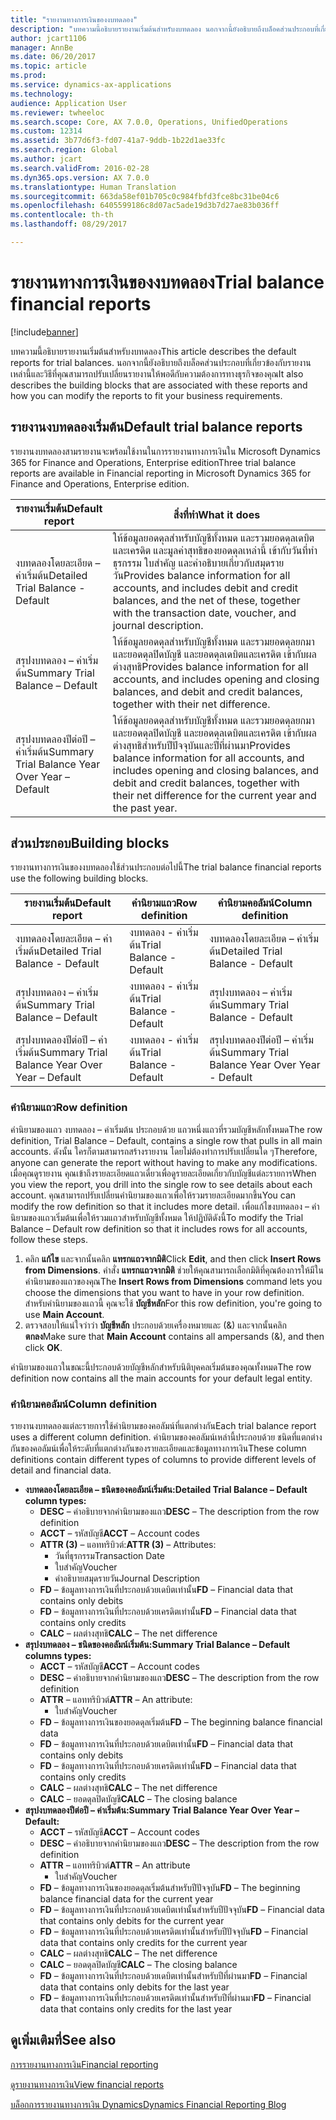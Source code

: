 ```yaml
---
title: "รายงานทางการเงินของงบทดลอง"
description: "บทความนี้อธิบายรายงานเริ่มต้นสำหรับงบทดลอง นอกจากนี้ยังอธิบายถึงบล็อคส่วนประกอบที่เกี่ยวข้องกับรายงานเหล่านี้และวิธีที่คุณสามารถปรับเปลี่ยนรายงานให้พอดีกับความต้องการทางธุรกิจของคุณ"
author: jcart1106
manager: AnnBe
ms.date: 06/20/2017
ms.topic: article
ms.prod: 
ms.service: dynamics-ax-applications
ms.technology: 
audience: Application User
ms.reviewer: twheeloc
ms.search.scope: Core, AX 7.0.0, Operations, UnifiedOperations
ms.custom: 12314
ms.assetid: 3b77d6f3-fd07-41a7-9ddb-1b22d1ae33fc
ms.search.region: Global
ms.author: jcart
ms.search.validFrom: 2016-02-28
ms.dyn365.ops.version: AX 7.0.0
ms.translationtype: Human Translation
ms.sourcegitcommit: 663da58ef01b705c0c984fbfd3fce8bc31be04c6
ms.openlocfilehash: 6405599186c8d07ac5ade19d3b7d27ae83b036ff
ms.contentlocale: th-th
ms.lasthandoff: 08/29/2017

---
```


# <a name="trial-balance-financial-reports"></a><span data-ttu-id="aa903-104">รายงานทางการเงินของงบทดลอง</span><span class="sxs-lookup"><span data-stu-id="aa903-104">Trial balance financial reports</span></span>

[!include[banner](../includes/banner.md)]


<span data-ttu-id="aa903-105">บทความนี้อธิบายรายงานเริ่มต้นสำหรับงบทดลอง</span><span class="sxs-lookup"><span data-stu-id="aa903-105">This article describes the default reports for trial balances.</span></span> <span data-ttu-id="aa903-106">นอกจากนี้ยังอธิบายถึงบล็อคส่วนประกอบที่เกี่ยวข้องกับรายงานเหล่านี้และวิธีที่คุณสามารถปรับเปลี่ยนรายงานให้พอดีกับความต้องการทางธุรกิจของคุณ</span><span class="sxs-lookup"><span data-stu-id="aa903-106">It also describes the building blocks that are associated with these reports and how you can modify the reports to fit your business requirements.</span></span> 

<a name="default-trial-balance-reports"></a><span data-ttu-id="aa903-107">รายงานงบทดลองเริ่มต้น</span><span class="sxs-lookup"><span data-stu-id="aa903-107">Default trial balance reports</span></span>
-----------------------------

<span data-ttu-id="aa903-108">รายงานงบทดลองสามรายงานจะพร้อมใช้งานในการรายงานทางการเงินใน Microsoft Dynamics 365 for Finance and Operations, Enterprise edition</span><span class="sxs-lookup"><span data-stu-id="aa903-108">Three trial balance reports are available in Financial reporting in Microsoft Dynamics 365 for Finance and Operations, Enterprise edition.</span></span>

| <span data-ttu-id="aa903-109">รายงานเริ่มต้น</span><span class="sxs-lookup"><span data-stu-id="aa903-109">Default report</span></span>                                 | <span data-ttu-id="aa903-110">สิ่งที่ทำ</span><span class="sxs-lookup"><span data-stu-id="aa903-110">What it does</span></span>                                                                                                                                                                                        |
|------------------------------------------------|-----------------------------------------------------------------------------------------------------------------------------------------------------------------------------------------------------|
| <span data-ttu-id="aa903-111">งบทดลองโดยละเอียด – ค่าเริ่มต้น</span><span class="sxs-lookup"><span data-stu-id="aa903-111">Detailed Trial Balance - Default</span></span>               | <span data-ttu-id="aa903-112">ให้ข้อมูลยอดดุลสำหรับบัญชีทั้งหมด และรวมยอดดุลเดบิตและเครดิต และมูลค่าสุทธิของยอดดุลเหล่านี้ เข้ากับวันที่ทำธุรกรรม ใบสำคัญ และคำอธิบายเกี่ยวกับสมุดรายวัน</span><span class="sxs-lookup"><span data-stu-id="aa903-112">Provides balance information for all accounts, and includes debit and credit balances, and the net of these, together with the transaction date, voucher, and journal description.</span></span>                  |
| <span data-ttu-id="aa903-113">สรุปงบทดลอง – ค่าเริ่มต้น</span><span class="sxs-lookup"><span data-stu-id="aa903-113">Summary Trial Balance – Default</span></span>                | <span data-ttu-id="aa903-114">ให้ข้อมูลยอดดุลสำหรับบัญชีทั้งหมด และรวมยอดดุลยกมาและยอดดุลปิดบัญชี และยอดดุลเดบิตและเครดิต เข้ากับผลต่างสุทธิ</span><span class="sxs-lookup"><span data-stu-id="aa903-114">Provides balance information for all accounts, and includes opening and closing balances, and debit and credit balances, together with their net difference.</span></span>                                        |
| <span data-ttu-id="aa903-115">สรุปงบทดลองปีต่อปี – ค่าเริ่มต้น</span><span class="sxs-lookup"><span data-stu-id="aa903-115">Summary Trial Balance Year Over Year – Default</span></span> | <span data-ttu-id="aa903-116">ให้ข้อมูลยอดดุลสำหรับบัญชีทั้งหมด และรวมยอดดุลยกมาและยอดดุลปิดบัญชี และยอดดุลเดบิตและเครดิต เข้ากับผลต่างสุทธิสำหรับปีปัจจุบันและปีที่ผ่านมา</span><span class="sxs-lookup"><span data-stu-id="aa903-116">Provides balance information for all accounts, and includes opening and closing balances, and debit and credit balances, together with their net difference for the current year and the past year.</span></span> |

## <a name="building-blocks"></a><span data-ttu-id="aa903-117">ส่วนประกอบ</span><span class="sxs-lookup"><span data-stu-id="aa903-117">Building blocks</span></span>
<span data-ttu-id="aa903-118">รายงานทางการเงินของงบทดลองใช้ส่วนประกอบต่อไปนี้</span><span class="sxs-lookup"><span data-stu-id="aa903-118">The trial balance financial reports use the following building blocks.</span></span>

| <span data-ttu-id="aa903-119">รายงานเริ่มต้น</span><span class="sxs-lookup"><span data-stu-id="aa903-119">Default report</span></span>                                 | <span data-ttu-id="aa903-120">คำนิยามแถว</span><span class="sxs-lookup"><span data-stu-id="aa903-120">Row definition</span></span>          | <span data-ttu-id="aa903-121">คำนิยามคอลัมน์</span><span class="sxs-lookup"><span data-stu-id="aa903-121">Column definition</span></span>                              |
|------------------------------------------------|-------------------------|------------------------------------------------|
| <span data-ttu-id="aa903-122">งบทดลองโดยละเอียด – ค่าเริ่มต้น</span><span class="sxs-lookup"><span data-stu-id="aa903-122">Detailed Trial Balance - Default</span></span>               | <span data-ttu-id="aa903-123">งบทดลอง - ค่าเริ่มต้น</span><span class="sxs-lookup"><span data-stu-id="aa903-123">Trial Balance - Default</span></span> | <span data-ttu-id="aa903-124">งบทดลองโดยละเอียด – ค่าเริ่มต้น</span><span class="sxs-lookup"><span data-stu-id="aa903-124">Detailed Trial Balance - Default</span></span>               |
| <span data-ttu-id="aa903-125">สรุปงบทดลอง – ค่าเริ่มต้น</span><span class="sxs-lookup"><span data-stu-id="aa903-125">Summary Trial Balance – Default</span></span>                | <span data-ttu-id="aa903-126">งบทดลอง - ค่าเริ่มต้น</span><span class="sxs-lookup"><span data-stu-id="aa903-126">Trial Balance - Default</span></span> | <span data-ttu-id="aa903-127">สรุปงบทดลอง – ค่าเริ่มต้น</span><span class="sxs-lookup"><span data-stu-id="aa903-127">Summary Trial Balance - Default</span></span>                |
| <span data-ttu-id="aa903-128">สรุปงบทดลองปีต่อปี – ค่าเริ่มต้น</span><span class="sxs-lookup"><span data-stu-id="aa903-128">Summary Trial Balance Year Over Year – Default</span></span> | <span data-ttu-id="aa903-129">งบทดลอง - ค่าเริ่มต้น</span><span class="sxs-lookup"><span data-stu-id="aa903-129">Trial Balance - Default</span></span> | <span data-ttu-id="aa903-130">สรุปงบทดลองปีต่อปี – ค่าเริ่มต้น</span><span class="sxs-lookup"><span data-stu-id="aa903-130">Summary Trial Balance Year Over Year - Default</span></span> |

### <a name="row-definition"></a><span data-ttu-id="aa903-131">คำนิยามแถว</span><span class="sxs-lookup"><span data-stu-id="aa903-131">Row definition</span></span>

<span data-ttu-id="aa903-132">คำนิยามของแถว งบทดลอง – ค่าเริ่มต้น ประกอบด้วย แถวหนึ่งแถวที่รวมบัญชีหลักทั้งหมด</span><span class="sxs-lookup"><span data-stu-id="aa903-132">The row definition, Trial Balance – Default, contains a single row that pulls in all main accounts.</span></span> <span data-ttu-id="aa903-133">ดังนั้น ใครก็ตามสามารถสร้างรายงาน โดยไม่ต้องทำการปรับเปลี่ยนใด ๆ</span><span class="sxs-lookup"><span data-stu-id="aa903-133">Therefore, anyone can generate the report without having to make any modifications.</span></span> <span data-ttu-id="aa903-134">เมื่อคุณดูรายงาน คุณเข้าถึงรายละเอียดแถวเดี่ยวเพื่อดูรายละเอียดเกี่ยวกับบัญชีแต่ละรายการ</span><span class="sxs-lookup"><span data-stu-id="aa903-134">When you view the report, you drill into the single row to see details about each account.</span></span> <span data-ttu-id="aa903-135">คุณสามารถปรับเปลี่ยนคำนิยามของแถวเพื่อให้รวมรายละเอียดมากขึ้น</span><span class="sxs-lookup"><span data-stu-id="aa903-135">You can modify the row definition so that it includes more detail.</span></span> <span data-ttu-id="aa903-136">เพื่อแก้ไขงบทดลอง – คำนิยามของแถวเริ่มต้นเพื่อให้รวมแถวสำหรับบัญชีทั้งหมด ให้ปฏิบัติดังนี้</span><span class="sxs-lookup"><span data-stu-id="aa903-136">To modify the Trial Balance – Default row definition so that it includes rows for all accounts, follow these steps.</span></span>

1.  <span data-ttu-id="aa903-137">คลิก **แก้ไข** และจากนั้นคลิก **แทรกแถวจากมิติ**</span><span class="sxs-lookup"><span data-stu-id="aa903-137">Click **Edit**, and then click **Insert Rows from Dimensions**.</span></span> <span data-ttu-id="aa903-138">คำสั่ง **แทรกแถวจากมิติ** ช่วยให้คุณสามารถเลือกมิติที่คุณต้องการให้มีในคำนิยามของแถวของคุณ</span><span class="sxs-lookup"><span data-stu-id="aa903-138">The **Insert Rows from Dimensions** command lets you choose the dimensions that you want to have in your row definition.</span></span> <span data-ttu-id="aa903-139">สำหรับคำนิยามของแถวนี้ คุณจะใช้ **บัญชีหลัก**</span><span class="sxs-lookup"><span data-stu-id="aa903-139">For this row definition, you're going to use **Main Account**.</span></span>
2.  <span data-ttu-id="aa903-140">ตรวจสอบให้แน่ใจว่าว่า **บัญชีหลัก** ประกอบด้วยเครื่องหมายและ (&) และจากนั้นคลิก **ตกลง**</span><span class="sxs-lookup"><span data-stu-id="aa903-140">Make sure that **Main Account** contains all ampersands (&), and then click **OK**.</span></span>

<span data-ttu-id="aa903-141">คำนิยามของแถวในขณะนี้ประกอบด้วยบัญชีหลักสำหรับนิติบุคคลเริ่มต้นของคุณทั้งหมด</span><span class="sxs-lookup"><span data-stu-id="aa903-141">The row definition now contains all the main accounts for your default legal entity.</span></span>

### <a name="column-definition"></a><span data-ttu-id="aa903-142">คำนิยามคอลัมน์</span><span class="sxs-lookup"><span data-stu-id="aa903-142">Column definition</span></span>

<span data-ttu-id="aa903-143">รายงานงบทดลองแต่ละรายการใช้คำนิยามของคอลัมน์ที่แตกต่างกัน</span><span class="sxs-lookup"><span data-stu-id="aa903-143">Each trial balance report uses a different column definition.</span></span> <span data-ttu-id="aa903-144">คำนิยามของคอลัมน์เหล่านี้ประกอบด้วย ชนิดที่แตกต่างกันของคอลัมน์เพื่อให้ระดับที่แตกต่างกันของรายละเอียดและข้อมูลทางการเงิน</span><span class="sxs-lookup"><span data-stu-id="aa903-144">These column definitions contain different types of columns to provide different levels of detail and financial data.</span></span>

-   <span data-ttu-id="aa903-145">**งบทดลองโดยละเอียด – ชนิดของคอลัมน์เริ่มต้น:**</span><span class="sxs-lookup"><span data-stu-id="aa903-145">**Detailed Trial Balance – Default column types:**</span></span>
    -   <span data-ttu-id="aa903-146">**DESC** – คำอธิบายจากคำนิยามของแถว</span><span class="sxs-lookup"><span data-stu-id="aa903-146">**DESC** – The description from the row definition</span></span>
    -   <span data-ttu-id="aa903-147">**ACCT** – รหัสบัญชี</span><span class="sxs-lookup"><span data-stu-id="aa903-147">**ACCT** – Account codes</span></span>
    -   <span data-ttu-id="aa903-148">**ATTR (3)** – แอททริบิวต์:</span><span class="sxs-lookup"><span data-stu-id="aa903-148">**ATTR (3)** – Attributes:</span></span>
        -   <span data-ttu-id="aa903-149">วันที่ธุรกรรม</span><span class="sxs-lookup"><span data-stu-id="aa903-149">Transaction Date</span></span>
        -   <span data-ttu-id="aa903-150">ใบสำคัญ</span><span class="sxs-lookup"><span data-stu-id="aa903-150">Voucher</span></span>
        -   <span data-ttu-id="aa903-151">คำอธิบายสมุดรายวัน</span><span class="sxs-lookup"><span data-stu-id="aa903-151">Journal Description</span></span>
    -   <span data-ttu-id="aa903-152">**FD** – ข้อมูลทางการเงินที่ประกอบด้วยเดบิตเท่านั้น</span><span class="sxs-lookup"><span data-stu-id="aa903-152">**FD** – Financial data that contains only debits</span></span>
    -   <span data-ttu-id="aa903-153">**FD** – ข้อมูลทางการเงินที่ประกอบด้วยเครดิตเท่านั้น</span><span class="sxs-lookup"><span data-stu-id="aa903-153">**FD** – Financial data that contains only credits</span></span>
    -   <span data-ttu-id="aa903-154">**CALC** – ผลต่างสุทธิ</span><span class="sxs-lookup"><span data-stu-id="aa903-154">**CALC** – The net difference</span></span>
-   <span data-ttu-id="aa903-155">**สรุปงบทดลอง – ชนิดของคอลัมน์เริ่มต้น:**</span><span class="sxs-lookup"><span data-stu-id="aa903-155">**Summary Trial Balance – Default columns types:**</span></span>
    -   <span data-ttu-id="aa903-156">**ACCT** – รหัสบัญชี</span><span class="sxs-lookup"><span data-stu-id="aa903-156">**ACCT** – Account codes</span></span>
    -   <span data-ttu-id="aa903-157">**DESC** – คำอธิบายจากคำนิยามของแถว</span><span class="sxs-lookup"><span data-stu-id="aa903-157">**DESC** – The description from the row definition</span></span>
    -   <span data-ttu-id="aa903-158">**ATTR** – แอททริบิวต์</span><span class="sxs-lookup"><span data-stu-id="aa903-158">**ATTR** – An attribute:</span></span>
        -   <span data-ttu-id="aa903-159">ใบสำคัญ</span><span class="sxs-lookup"><span data-stu-id="aa903-159">Voucher</span></span>
    -   <span data-ttu-id="aa903-160">**FD** – ข้อมูลทางการเงินของยอดดุลเริ่มต้น</span><span class="sxs-lookup"><span data-stu-id="aa903-160">**FD** – The beginning balance financial data</span></span>
    -   <span data-ttu-id="aa903-161">**FD** – ข้อมูลทางการเงินที่ประกอบด้วยเดบิตเท่านั้น</span><span class="sxs-lookup"><span data-stu-id="aa903-161">**FD** – Financial data that contains only debits</span></span>
    -   <span data-ttu-id="aa903-162">**FD** – ข้อมูลทางการเงินที่ประกอบด้วยเครดิตเท่านั้น</span><span class="sxs-lookup"><span data-stu-id="aa903-162">**FD** – Financial data that contains only credits</span></span>
    -   <span data-ttu-id="aa903-163">**CALC** – ผลต่างสุทธิ</span><span class="sxs-lookup"><span data-stu-id="aa903-163">**CALC** – The net difference</span></span>
    -   <span data-ttu-id="aa903-164">**CALC** – ยอดดุลปิดบัญชี</span><span class="sxs-lookup"><span data-stu-id="aa903-164">**CALC** – The closing balance</span></span>
-   <span data-ttu-id="aa903-165">**สรุปงบทดลองปีต่อปี – ค่าเริ่มต้น:**</span><span class="sxs-lookup"><span data-stu-id="aa903-165">**Summary Trial Balance Year Over Year – Default:**</span></span>
    -   <span data-ttu-id="aa903-166">**ACCT** – รหัสบัญชี</span><span class="sxs-lookup"><span data-stu-id="aa903-166">**ACCT** – Account codes</span></span>
    -   <span data-ttu-id="aa903-167">**DESC** – คำอธิบายจากคำนิยามของแถว</span><span class="sxs-lookup"><span data-stu-id="aa903-167">**DESC** – The description from the row definition</span></span>
    -   <span data-ttu-id="aa903-168">**ATTR** – แอททริบิวต์</span><span class="sxs-lookup"><span data-stu-id="aa903-168">**ATTR** – An attribute</span></span>
        -   <span data-ttu-id="aa903-169">ใบสำคัญ</span><span class="sxs-lookup"><span data-stu-id="aa903-169">Voucher</span></span>
    -   <span data-ttu-id="aa903-170">**FD** – ข้อมูลทางการเงินของยอดดุลเริ่มต้นสำหรับปีปัจจุบัน</span><span class="sxs-lookup"><span data-stu-id="aa903-170">**FD** – The beginning balance financial data for the current year</span></span>
    -   <span data-ttu-id="aa903-171">**FD** – ข้อมูลทางการเงินที่ประกอบด้วยเดบิตเท่านั้นสำหรับปีปัจจุบัน</span><span class="sxs-lookup"><span data-stu-id="aa903-171">**FD** – Financial data that contains only debits for the current year</span></span>
    -   <span data-ttu-id="aa903-172">**FD** – ข้อมูลทางการเงินที่ประกอบด้วยเครดิตเท่านั้นสำหรับปีปัจจุบัน</span><span class="sxs-lookup"><span data-stu-id="aa903-172">**FD** – Financial data that contains only credits for the current year</span></span>
    -   <span data-ttu-id="aa903-173">**CALC** – ผลต่างสุทธิ</span><span class="sxs-lookup"><span data-stu-id="aa903-173">**CALC** – The net difference</span></span>
    -   <span data-ttu-id="aa903-174">**CALC** – ยอดดุลปิดบัญชี</span><span class="sxs-lookup"><span data-stu-id="aa903-174">**CALC** – The closing balance</span></span>
    -   <span data-ttu-id="aa903-175">**FD** – ข้อมูลทางการเงินที่ประกอบด้วยเดบิตเท่านั้นสำหรับปีที่ผ่านมา</span><span class="sxs-lookup"><span data-stu-id="aa903-175">**FD** – Financial data that contains only debits for the last year</span></span>
    -   <span data-ttu-id="aa903-176">**FD** – ข้อมูลทางการเงินที่ประกอบด้วยเครดิตเท่านั้นสำหรับปีที่ผ่านมา</span><span class="sxs-lookup"><span data-stu-id="aa903-176">**FD** – Financial data that contains only credits for the last year</span></span>

 

<a name="see-also"></a><span data-ttu-id="aa903-177">ดูเพิ่มเติมที่</span><span class="sxs-lookup"><span data-stu-id="aa903-177">See also</span></span>
--------

[<span data-ttu-id="aa903-178">การรายงานทางการเงิน</span><span class="sxs-lookup"><span data-stu-id="aa903-178">Financial reporting</span></span>](financial-reporting-getting-started.md)

[<span data-ttu-id="aa903-179">ดูรายงานทางการเงิน</span><span class="sxs-lookup"><span data-stu-id="aa903-179">View financial reports</span></span>](view-financial-reports.md)

[<span data-ttu-id="aa903-180">บล็อกการรายงานทางการเงิน Dynamics</span><span class="sxs-lookup"><span data-stu-id="aa903-180">Dynamics Financial Reporting Blog</span></span>](http://blogs.msdn.com/b/dynamics_financial_reporting/)




